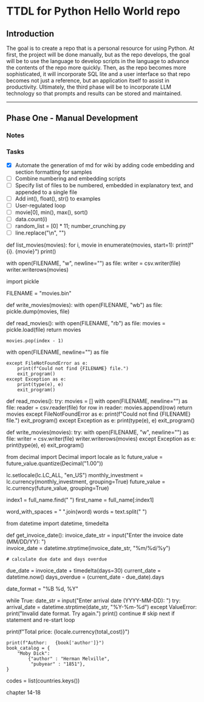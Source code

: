 # TTDL for Python Hello World repo

## Introduction
The goal is to create a repo that is a personal resource for using Python. At first, the project will be done manually,
but as the repo develops, the goal will be to use the language to develop scripts in the language to advance the contents
of the repo more quickly. Then, as the repo becomes more sophisticated, it will incorporate SQL lite and a user interface
so that repo becomes not just a reference, but an application itself to assist in productivity. Ultimately, the third
phase will be to incorporate LLM technology so that prompts and results can be stored and maintained.

---

## Phase One - Manual Development

### Notes

### Tasks

- [x] Automate the generation of md for wiki by adding code embedding and section formatting for samples
- [ ] Combine numbering and embedding scripts
- [ ] Specify list of files to be numbered, embedded in explanatory text, and appended to a single file
- [ ] Add int(), float(), str() to examples
- [ ] User-regulated loop
- [ ] movie[0], min(), max(), sort()
- [ ] data.count(i)
- [ ] random_list = [0] * 11; number_crunching.py
- [ ] line.replace("\n", "")

def list_movies(movies):
    for i, movie in enumerate(movies, start=1):
        print(f"{i}. {movie}")
    print()

with open(FILENAME, "w", newline="") as file:
    writer = csv.writer(file)
    writer.writerows(movies)  


import pickle

FILENAME = "movies.bin"

def write_movies(movies):
    with open(FILENAME, "wb") as file:
        pickle.dump(movies, file)

def read_movies():
    with open(FILENAME, "rb") as file:
        movies = pickle.load(file)
    return movies


    movies.pop(index - 1)

with open(FILENAME, newline="") as file

    except FileNotFoundError as e:
        print(f"Could not find {FILENAME} file.")
        exit_program()
    except Exception as e:
        print(type(e), e)
        exit_program()

def read_movies():
    try:
        movies = []
        with open(FILENAME, newline="") as file:
            reader = csv.reader(file)
            for row in reader:
                movies.append(row)
        return movies
    except FileNotFoundError as e:
        print(f"Could not find {FILENAME} file.")
        exit_program()
    except Exception as e:
        print(type(e), e)
        exit_program()

def write_movies(movies):
    try:
        with open(FILENAME, "w", newline="") as file:
            writer = csv.writer(file)
            writer.writerows(movies)
    except Exception as e:
        print(type(e), e)
        exit_program()

from decimal import Decimal
import locale as lc
future_value = future_value.quantize(Decimal("1.00"))

lc.setlocale(lc.LC_ALL, "en_US")
monthly_investment = lc.currency(monthly_investment, grouping=True)
future_value = lc.currency(future_value, grouping=True)

index1 = full_name.find(" ")
first_name = full_name[:index1]

word_with_spaces = " ".join(word)
words = text.split(" ")

from datetime import datetime, timedelta

def get_invoice_date():
    invoice_date_str = input("Enter the invoice date (MM/DD/YY): ")    
    invoice_date = datetime.strptime(invoice_date_str, "%m/%d/%y")

    # calculate due date and days overdue
due_date = invoice_date + timedelta(days=30)
current_date = datetime.now()
days_overdue = (current_date - due_date).days

date_format = "%B %d, %Y"

while True:
    date_str = input("Enter arrival date (YYYY-MM-DD): ")
    try:
        arrival_date = datetime.strptime(date_str, "%Y-%m-%d")
    except ValueError:
        print("Invalid date format. Try again.")
        print()
        continue  # skip next if statement and re-start loop

print(f"Total price:     {locale.currency(total_cost)}")

    print(f"Author:   {book['author']}")
    book_catalog = {
        "Moby Dick": 
            {"author" : "Herman Melville",
             "pubyear" : "1851"},
    }

codes = list(countries.keys())

chapter 14-18

